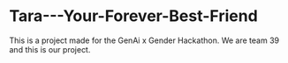# Tara---Your-Forever-Best-Friend
This is a project made for the GenAi x Gender Hackathon. We are team 39 and this is our project.
